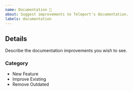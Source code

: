 ```yaml
---
name: Documentation 📝
about: Suggest improvements to Teleport's documentation.
labels: documentation
---
```

## Details
Describe the documentation improvements you wish to see.

### Category
<!-- Delete non-applicable category -->
- New Feature
- Improve Existing
- Remove Outdated
